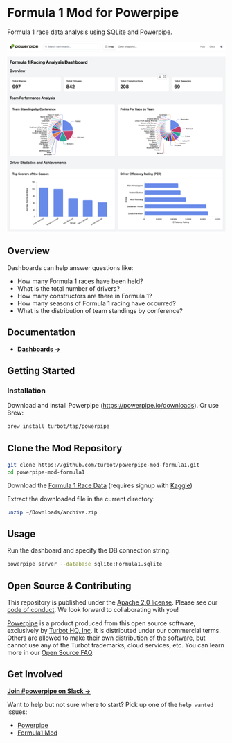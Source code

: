 # Formula 1 Mod for Powerpipe

Formula 1 race data analysis using SQLite and Powerpipe.

![image](https://github.com/turbot/powerpipe-mod-formula1/blob/add-detail-dashboard/docs/formula1_dashboard_screenshot.png)

## Overview

Dashboards can help answer questions like:

- How many Formula 1 races have been held?
- What is the total number of drivers?
- How many constructors are there in Formula 1?
- How many seasons of Formula 1 racing have occurred?
- What is the distribution of team standings by conference?

## Documentation

- **[Dashboards →](https://hub.powerpipe.io/mods/turbot/formula1/dashboards)**

## Getting Started

### Installation

Download and install Powerpipe (https://powerpipe.io/downloads). Or use Brew:

```sh
brew install turbot/tap/powerpipe
```

## Clone the Mod Repository

```sh
git clone https://github.com/turbot/powerpipe-mod-formula1.git
cd powerpipe-mod-formula1
```

Download the [Formula 1 Race Data](https://www.kaggle.com/datasets/davidcochran/formula-1-race-data-sqlite/versions/4) (requires signup with [Kaggle](https://www.kaggle.com/))

Extract the downloaded file in the current directory:

```sh
unzip ~/Downloads/archive.zip
```

## Usage

Run the dashboard and specify the DB connection string:

```sh
powerpipe server --database sqlite:Formula1.sqlite
```

## Open Source & Contributing

This repository is published under the [Apache 2.0 license](https://www.apache.org/licenses/LICENSE-2.0). Please see our [code of conduct](https://github.com/turbot/.github/blob/main/CODE_OF_CONDUCT.md). We look forward to collaborating with you!

[Powerpipe](https://powerpipe.io) is a product produced from this open source software, exclusively by [Turbot HQ, Inc](https://turbot.com). It is distributed under our commercial terms. Others are allowed to make their own distribution of the software, but cannot use any of the Turbot trademarks, cloud services, etc. You can learn more in our [Open Source FAQ](https://turbot.com/open-source).

## Get Involved

**[Join #powerpipe on Slack →](https://powerpipe.io/community/join)**

Want to help but not sure where to start? Pick up one of the `help wanted` issues:

- [Powerpipe](https://github.com/turbot/powerpipe/labels/help%20wanted)
- [Formula1 Mod](https://github.com/turbot/powerpipe-mod-formula1/labels/help%20wanted)
